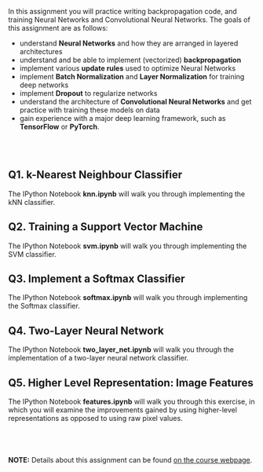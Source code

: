 In this assignment you will practice writing backpropagation code, and training Neural Networks and Convolutional Neural Networks. The goals of this assignment are as follows:
- understand **Neural Networks** and how they are arranged in layered architectures
- understand and be able to implement (vectorized) **backpropagation**
- implement various **update rules** used to optimize Neural Networks
- implement **Batch Normalization** and **Layer Normalization** for training deep networks
- implement **Dropout** to regularize networks
- understand the architecture of **Convolutional Neural Networks** and get practice with training these models on data
- gain experience with a major deep learning framework, such as **TensorFlow** or **PyTorch**.
<br />
<br />  

## Q1. k-Nearest Neighbour Classifier
The IPython Notebook **knn.ipynb** will walk you through implementing the kNN classifier.

## Q2. Training a Support Vector Machine
The IPython Notebook **svm.ipynb** will walk you through implementing the SVM classifier.

## Q3. Implement a Softmax Classifier
The IPython Notebook **softmax.ipynb** will walk you through implementing the Softmax classifier.

## Q4. Two-Layer Neural Network
The IPython Notebook **two_layer_net.ipynb** will walk you through the implementation of a two-layer neural network 
classifier.

## Q5. Higher Level Representation: Image Features
The IPython Notebook **features.ipynb** will walk you through this exercise, in which you will examine the improvements gained by using higher-level representations as opposed to using raw pixel values.\
\
\
\
\
**NOTE:** Details about this assignment can be found [on the course webpage](https://cs231n.github.io/assignments2019/assignment1/).
